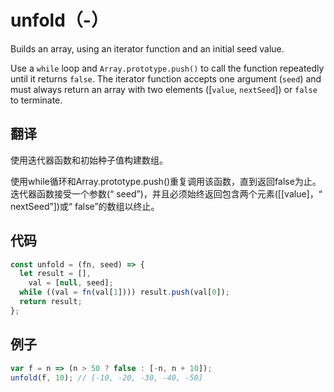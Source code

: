# unfold（-）

Builds an array, using an iterator function and an initial seed value.

Use a `while` loop and `Array.prototype.push()` to call the function repeatedly until it returns `false`.
The iterator function accepts one argument (`seed`) and must always return an array with two elements ([`value`, `nextSeed`]) or `false` to terminate.

## 翻译

使用迭代器函数和初始种子值构建数组。

使用while循环和Array.prototype.push()重复调用该函数，直到返回false为止。
迭代器函数接受一个参数(“ seed”)，并且必须始终返回包含两个元素([[value]，“ nextSeed”])或“ false”的数组以终止。

## 代码

```js
const unfold = (fn, seed) => {
  let result = [],
    val = [null, seed];
  while ((val = fn(val[1]))) result.push(val[0]);
  return result;
};
```

## 例子

```js
var f = n => (n > 50 ? false : [-n, n + 10]);
unfold(f, 10); // [-10, -20, -30, -40, -50]
```

